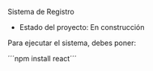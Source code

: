 <hi> Sistema de Registro </h1>

- Estado del proyecto: En construcción

Para ejecutar el sistema, debes poner: 

´´´npm install react´´´
